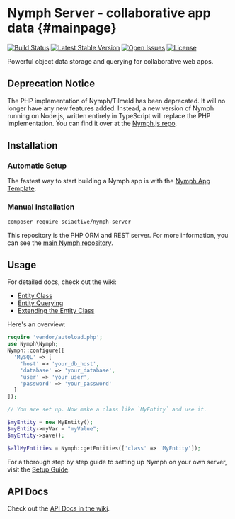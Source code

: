 # Nymph Server - collaborative app data {#mainpage}

[![Build Status](https://img.shields.io/travis/sciactive/nymph-server/master.svg)](http://travis-ci.org/sciactive/nymph-server) [![Latest Stable Version](https://img.shields.io/packagist/v/sciactive/nymph-server.svg)](https://packagist.org/packages/sciactive/nymph-server) [![Open Issues](https://img.shields.io/github/issues/sciactive/nymph-server.svg)](https://github.com/sciactive/nymph-server/issues) [![License](https://img.shields.io/github/license/sciactive/nymph-server.svg)]()

Powerful object data storage and querying for collaborative web apps.

## Deprecation Notice

The PHP implementation of Nymph/Tilmeld has been deprecated. It will no longer have any new features added. Instead, a new version of Nymph running on Node.js, written entirely in TypeScript will replace the PHP implementation. You can find it over at the [Nymph.js repo](https://github.com/sciactive/nymphjs).

## Installation

### Automatic Setup

The fastest way to start building a Nymph app is with the [Nymph App Template](https://github.com/hperrin/nymph-template).

### Manual Installation

```sh
composer require sciactive/nymph-server
```

This repository is the PHP ORM and REST server. For more information, you can see the [main Nymph repository](https://github.com/sciactive/nymph).

## Usage

For detailed docs, check out the wiki:

- [Entity Class](https://github.com/sciactive/nymph/wiki/Entity-Class)
- [Entity Querying](https://github.com/sciactive/nymph/wiki/Entity-Querying)
- [Extending the Entity Class](https://github.com/sciactive/nymph/wiki/Extending-the-Entity-Class)

Here's an overview:

```php
require 'vendor/autoload.php';
use Nymph\Nymph;
Nymph::configure([
  'MySQL' => [
    'host' => 'your_db_host',
    'database' => 'your_database',
    'user' => 'your_user',
    'password' => 'your_password'
  ]
]);

// You are set up. Now make a class like `MyEntity` and use it.

$myEntity = new MyEntity();
$myEntity->myVar = "myValue";
$myEntity->save();

$allMyEntities = Nymph::getEntities(['class' => 'MyEntity']);
```

For a thorough step by step guide to setting up Nymph on your own server, visit the [Setup Guide](https://github.com/sciactive/nymph/wiki/Setup-Guide).

## API Docs

Check out the [API Docs in the wiki](https://github.com/sciactive/nymph/wiki/API-Docs).
